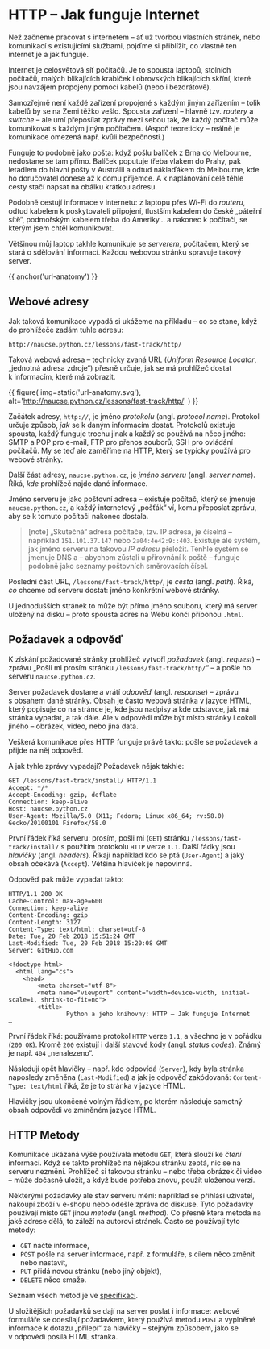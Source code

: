 # HTTP – Jak funguje Internet

Než začneme pracovat s internetem – ať už tvorbou vlastních stránek, nebo
komunikací s existujícími službami, pojďme si přiblížit, co vlastně ten
internet je a jak funguje.

Internet je celosvětová síť počítačů.
Je to spousta laptopů, stolních počítačů, malých blikajících krabiček
i obrovských blikajících skříní, které jsou navzájem propojeny pomocí
kabelů (nebo i bezdrátově).

Samozřejmě není každé zařízení propojené s každým jiným zařízením – tolik
kabelů by se na Zemi těžko vešlo.
Spousta zařízení – hlavně tzv. *routery* a *switche* – ale umí přeposílat
zprávy mezi sebou tak, že každý počítač může komunikovat s každým
jiným počítačem.
(Aspoň teoreticky – reálně je komunikace omezená např. kvůli bezpečnosti.)

Funguje to podobně jako pošta: když pošlu balíček z Brna do Melbourne,
nedostane se tam přímo.
Balíček poputuje třeba vlakem do Prahy, pak letadlem do hlavní pošty
v Austrálii a odtud náklaďákem do Melbourne, kde ho doručovatel donese až
k domu příjemce.
A k naplánování celé téhle cesty stačí napsat na obálku krátkou adresu.

Podobně cestují informace v internetu: z laptopu přes Wi-Fi do *routeru*,
odtud kabelem k poskytovateli připojení, tlustším kabelem do české
„páteřní sítě“, podmořským kabelem třeba do Ameriky… a nakonec k počítači,
se kterým jsem chtěl komunikovat.

Většinou můj laptop takhle komunikuje se *serverem*, počítačem, který
se stará o sdělování informací.
Každou webovou stránku spravuje takový server.

{{ anchor('url-anatomy') }}
## Webové adresy

Jak taková komunikace vypadá si ukážeme na příkladu –
co se stane, když do prohlížeče zadám tuhle adresu:

```plain
http://naucse.python.cz/lessons/fast-track/http/
```

Taková webová adresa – technicky zvaná URL (*Uniform Resource Locator*,
„jednotná adresa zdroje“) přesně určuje, jak se má prohlížeč dostat
k informacím, které má zobrazit.

{{ figure(
    img=static('url-anatomy.svg'),
    alt='http://naucse.python.cz/lessons/fast-track/http/'
) }}

Začátek adresy, `http://`, je jméno *protokolu* (angl. *protocol name*).
Protokol určuje způsob, *jak* se k daným informacím dostat.
Protokolů existuje spousta, každý funguje trochu jinak a každý se používá
na něco jiného:
SMTP a POP pro e-mail, FTP pro přenos souborů, SSH pro ovládání počítačů.
My se teď ale zaměříme na HTTP, který se typicky používá pro webové stránky.


Další část adresy, `naucse.python.cz`, je *jméno serveru* (angl. *server name*).
Říká, *kde* prohlížeč najde dané informace.

Jméno serveru je jako poštovní adresa – existuje počítač, který se jmenuje
`naucse.python.cz`, a každý internetový „pošťák“ ví, komu přeposlat zprávu,
aby se k tomuto počítači nakonec dostala.

> [note]
> „Skutečná“ adresa počítače, tzv. IP adresa, je číselná – například
> `151.101.37.147` nebo `2a04:4e42:9::403`.
> Existuje ale systém, jak jméno serveru na takovou *IP adresu* přeložit.
> Tenhle systém se jmenuje DNS a – abychom zůstali u přirovnání k poště –
> funguje podobně jako seznamy poštovních směrovacích čísel.


Poslední část URL, `/lessons/fast-track/http/`, je *cesta* (angl. *path*).
Říká, *co* chceme od serveru dostat: jméno konkrétní webové stránky.

U jednodušších stránek to může být přímo jméno souboru, který má server
uložený na disku – proto spousta adres na Webu končí příponou `.html`.


## Požadavek a odpověď

K získání požadované stránky prohlížeč vytvoří *požadavek* (angl. *request*)
– zprávu „Pošli mi prosím stránku `/lessons/fast-track/http/`“ – a pošle ho
serveru `naucse.python.cz`.

Server požadavek dostane a vrátí *odpověď* (angl. *response*) – zprávu
s obsahem dané stránky.
Obsah je často webová stránka v jazyce HTML, který popisuje co na stránce je,
kde jsou nadpisy a kde odstavce, jak má stránka vypadat, a tak dále.
Ale v odpovědi může být místo stránky i cokoli jiného – obrázek, video, nebo
jiná data.

Veškerá komunikace přes HTTP funguje právě takto: pošle se požadavek
a přijde na něj odpověď.

A jak tyhle zprávy vypadají?
Požadavek nějak takhle:

```http
GET /lessons/fast-track/install/ HTTP/1.1
Accept: */*
Accept-Encoding: gzip, deflate
Connection: keep-alive
Host: naucse.python.cz
User-Agent: Mozilla/5.0 (X11; Fedora; Linux x86_64; rv:58.0) Gecko/20100101 Firefox/58.0
```

První řádek říká serveru: prosím, pošli mi (`GET`) stránku
`/lessons/fast-track/install/` s použitím protokolu `HTTP` verze `1.1`.
Další řádky jsou *hlavičky* (angl. *headers*).
Říkají například kdo se ptá (`User-Agent`) a jaký obsah očekává (`Accept`).
Většina hlaviček je nepovinná.

Odpověď pak může vypadat takto:

```http
HTTP/1.1 200 OK
Cache-Control: max-age=600
Connection: keep-alive
Content-Encoding: gzip
Content-Length: 3127
Content-Type: text/html; charset=utf-8
Date: Tue, 20 Feb 2018 15:51:24 GMT
Last-Modified: Tue, 20 Feb 2018 15:20:08 GMT
Server: GitHub.com

<!doctype html>
  <html lang="cs">
    <head>
        <meta charset="utf-8">
        <meta name="viewport" content="width=device-width, initial-scale=1, shrink-to-fit=no">
        <title>
                Python a jeho knihovny: HTTP – Jak funguje Internet
…
```

První řádek říká: používáme protokol `HTTP` verze `1.1`,
a všechno je v pořádku (`200 OK`).
Kromě `200` existují i další [stavové kódy] (angl. *status codes*).
Známý je např. `404` „nenalezeno“.

[stavové kódy]: https://en.wikipedia.org/wiki/List_of_HTTP_status_codes

Následují opět hlavičky – např. kdo odpovídá (`Server`), kdy byla stránka
naposledy změněna (`Last-Modified`) a jak je odpověď zakódovaná:
`Content-Type: text/html` říká, že je to stránka v jazyce HTML.

Hlavičky jsou ukončené volným řádkem, po kterém následuje samotný obsah
odpovědi ve zmíněném jazyce HTML.


## HTTP Metody

Komunikace ukázaná výše používala metodu `GET`, která slouží ke *čtení*
informací.
Když se takto prohlížeč na nějakou stránku zeptá, nic se na serveru nezmění.
Prohlížeč si takovou stránku – nebo třeba obrázek či video – může dočasně
uložit, a když bude potřeba znovu, použít uloženou verzi.

Některými požadavky ale stav serveru mění: například se přihlásí uživatel,
nakoupí zboží v e-shopu nebo odešle zpráva do diskuse.
Tyto požadavky používají místo `GET` jinou *metodu* (angl. *method*).
Co přesně která metoda na jaké adrese dělá, to záleží na autorovi stránek.
Často se používají tyto metody:

* `GET` načte informace,
* `POST` pošle na server informace, např. z formuláře, s cílem něco
  změnit nebo nastavit,
* `PUT` přidá novou stránku (nebo jiný objekt),
* `DELETE` něco smaže.

Seznam všech metod je ve
[specifikaci](https://www.w3.org/Protocols/rfc2616/rfc2616-sec9.html).

U složitějších požadavků se dají na server poslat i informace:
webové formuláře se odesílají požadavkem, který používá metodu `POST`
a vyplněné informace k dotazu „přilepí“ za hlavičky – stejným způsobem, jako se
v odpovědi posílá HTML stránka.
